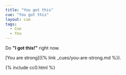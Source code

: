```yaml
---
title: "You got this"
cue: "You got this"
layout: cue
tags:
  - Cue
  - You
---
```


Do **"I got this!"** right now.

[You are strong]({% link _cues/you-are-strong.md %}).

{% include cc0.html %}